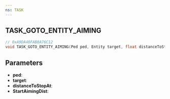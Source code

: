 ```yaml
---
ns: TASK
---
```

## TASK_GOTO_ENTITY_AIMING

```c
// 0xA9DA48FAB8A76C12
void TASK_GOTO_ENTITY_AIMING(Ped ped, Entity target, float distanceToStopAt, float StartAimingDist);
```

## Parameters
* **ped**:
* **target**:
* **distanceToStopAt**:
* **StartAimingDist**:
